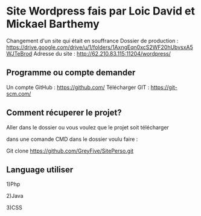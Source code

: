 # Site Wordpress fais par Loic David et Mickael Barthemy
Changement d'un site qui était en souffrance
Dossier de production : https://drive.google.com/drive/u/1/folders/1AxngEqn0xcS2WF20hUbvsxA5WJTeBrod
Adresse du site : http://62.210.83.115:11204/wordpress/ 
## Programme ou compte demander 
Un compte GitHub : https://github.com/
Télécharger GIT : https://git-scm.com/

## Comment récuperer le projet?

Aller dans le dossier ou vous voulez que le projet soit télécharger

dans une comande CMD dans le dossier voulu faire : 

Git clone https://github.com/GreyFive/SitePerso.git

## Language utiliser

1)Php

2)Java

3)CSS

